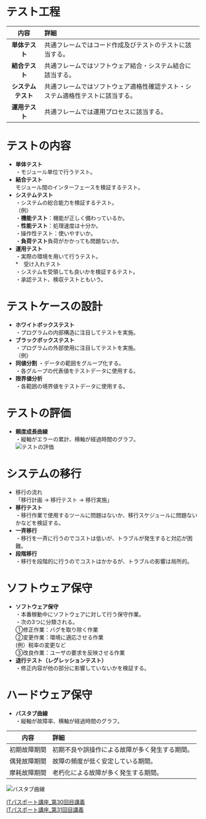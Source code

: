 # テスト工程  
|    内容       | 詳細    |  
|:-------------:|:----------| 
|**単体テスト**   |共通フレームではコード作成及びテストのテストに該当する。|  
|**結合テスト**   |共通フレームではソフトウェア結合・システム結合に該当する。|  
|**システムテスト**|共通フレームではソフトウェア適格性確認テスト・システム適格性テストに該当する。|
|**運用テスト**   |共通フレームでは運用プロセスに該当する。| 

# テストの内容  
* **単体テスト**  
・モジュール単位で行うテスト。  
* **結合テスト**  
モジュール間のインターフェースを検証するテスト。    
* **システムテスト**  
・システムの総合能力を検証するテスト。  
（例）  
・**機能テスト**：機能が正しく備わっているか。  
・**性能テスト**：処理速度は十分か。  
・操作性テスト：使いやすいか。  
・**負荷テスト**負荷がかかっても問題ないか。  
* **運用テスト**  
・実際の環境を用いて行うテスト。  
*　受け入れテスト  
・システムを受領しても良いかを検証するテスト。  
・承認テスト、検収テストともいう。  

# テストケースの設計
* **ホワイトボックステスト**  
・プログラムの内部構造に注目してテストを実施。  
* **ブラックボックステスト**  
・プログラムの外部使用に注目してテストを実施。  
（例）  
* **同値分割** 
・データの範囲をグループ化する。  
・各グループの代表値をテストデータに使用する。  
* **限界値分析**  
・各範囲の境界値をテストデータに使用する。  

# テストの評価
* **頼度成長曲線**  
・縦軸がエラーの累計、横軸が経過時間のグラフ。  
![テストの評価](https://gyazo.com/a1d465e1088573ee14d1f2412355dcdb)

# システムの移行  
* 移行の流れ  
「移行計画 → 移行テスト → 移行実施」  
* **移行テスト**    
・移行作業で使用するツールに問題はないか、移行スケジュールに問題ないかなどを検証する。  
* **一斉移行**  
・移行を一斉に行うのでコストは低いが、トラブルが発生すると対応が困難。  
* **段階移行**  
・移行を段階的に行うのでコストはかかるが、トラブルの影響は局所的。  
# ソフトウェア保守  
* **ソフトウェア保守**  
・本番稼動中にソフトウェアに対して行う保守作業。  
・次の3つに分類される。  
①修正作業：バグを取り除く作業  
②変更作業：環境に適応させる作業  
(例）税率の変更など  
③改良作業：ユーザの要求を反映させる作業  
* **退行テスト（レグレッションテスト）**  
・修正内容が他の部分に影響していないかを検証する。  
# ハードウェア保守  
* **バスタブ曲線**  
・縦軸が故障率、横軸が経過時間のグラフ。  


|    内容       | 詳細    |  
|:-------------:|:----------|   
|初期故障期間|初期不良や誤操作による故障が多く発生する期間。|  
|偶発故障期間|故障の頻度が低く安定している期間。|  
|摩耗故障期間|老朽化による故障が多く発生する期間。|


![バスタブ曲線](https://gyazo.com/93d4f1e09241ecb1873d4cfb69ab20c0)  


[ITパスポート講座_第30回目講義](https://www.youtube.com/watch?v=bhrxwrDQHsE&list=PLC9xywNMIf9jgTizhye6GyPjZcuPZ9ou5&index=31)    
[ITパスポート講座_第31回目講義](https://www.youtube.com/watch?v=R4Ie_SIEBP8&list=PLC9xywNMIf9jgTizhye6GyPjZcuPZ9ou5&index=32)    
